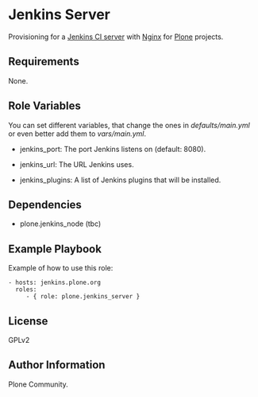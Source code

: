 Jenkins Server
==============

Provisioning for a [Jenkins CI server](http://jenkins-ci.org/) with [Nginx](http://nginx.org/) for [Plone](https://plone.org/) projects.

Requirements
------------

None.

Role Variables
--------------

You can set different variables, that change the ones in *defaults/main.yml* or even better add them to *vars/main.yml*.

  * jenkins_port: The port Jenkins listens on (default: 8080).

  * jenkins_url: The URL Jenkins uses.

  * jenkins_plugins: A list of Jenkins plugins that will be installed.



Dependencies
------------

- plone.jenkins_node (tbc)


Example Playbook
----------------

Example of how to use this role:

    - hosts: jenkins.plone.org
      roles:
         - { role: plone.jenkins_server }

License
-------

GPLv2

Author Information
------------------

Plone Community.
